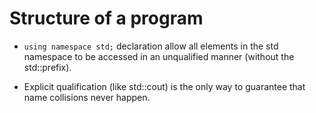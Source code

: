 # Structure of a program


- `using namespace std;` declaration allow all elements in the std namespace to
be accessed in an unqualified manner (without the std::prefix).


- Explicit qualification (like std::cout) is the only way to guarantee that name collisions
never happen.
